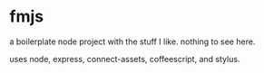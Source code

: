 fmjs
====

a boilerplate node project with the stuff I like. nothing to see here.

uses node, express, connect-assets, coffeescript, and stylus.

